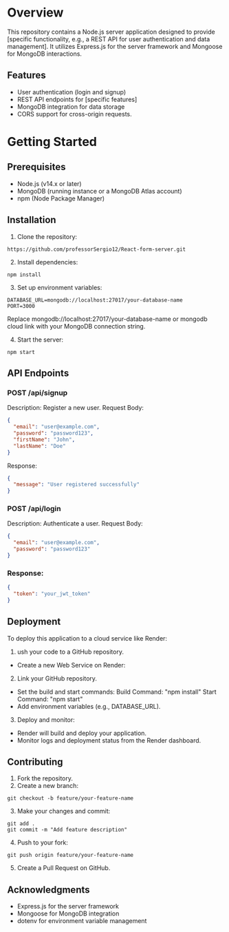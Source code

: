 # Overview
This repository contains a Node.js server application designed to provide [specific functionality, e.g., a REST API for user authentication and data management]. 
It utilizes Express.js for the server framework and Mongoose for MongoDB interactions.

## Features
- User authentication (login and signup)
- REST API endpoints for [specific features]
- MongoDB integration for data storage
- CORS support for cross-origin requests.

# Getting Started
## Prerequisites
- Node.js (v14.x or later)
- MongoDB (running instance or a MongoDB Atlas account)
- npm (Node Package Manager)

## Installation
1. Clone the repository:
```window
https://github.com/professorSergio12/React-form-server.git
```

2. Install dependencies:
```window
npm install
```

3. Set up environment variables:
```window
DATABASE_URL=mongodb://localhost:27017/your-database-name
PORT=3000
```
Replace mongodb://localhost:27017/your-database-name or mongodb cloud link with your MongoDB connection string.

4. Start the server:
```window
npm start
```

## API Endpoints
### POST /api/signup
Description: Register a new user.
Request Body:
```json
{
  "email": "user@example.com",
  "password": "password123",
  "firstName": "John",
  "lastName": "Doe"
}
```
Response:
```json
{
  "message": "User registered successfully"
}
```

### POST /api/login
Description: Authenticate a user.
Request Body:
```json
{
  "email": "user@example.com",
  "password": "password123"
}
```
### Response:
```json
{
  "token": "your_jwt_token"
}
```
## Deployment
To deploy this application to a cloud service like Render:

1. ush your code to a GitHub repository.
- Create a new Web Service on Render:
2. Link your GitHub repository.
- Set the build and start commands:
Build Command: "npm install"
Start Command: "npm start"
- Add environment variables (e.g., DATABASE_URL).
3. Deploy and monitor:
- Render will build and deploy your application.
- Monitor logs and deployment status from the Render dashboard.

## Contributing
1. Fork the repository.
2. Create a new branch:
```window
git checkout -b feature/your-feature-name
```
3. Make your changes and commit:
```window
git add .
git commit -m "Add feature description"
```

4. Push to your fork:
```window
git push origin feature/your-feature-name
```
5. Create a Pull Request on GitHub.


## Acknowledgments
- Express.js for the server framework
- Mongoose for MongoDB integration
- dotenv for environment variable management
